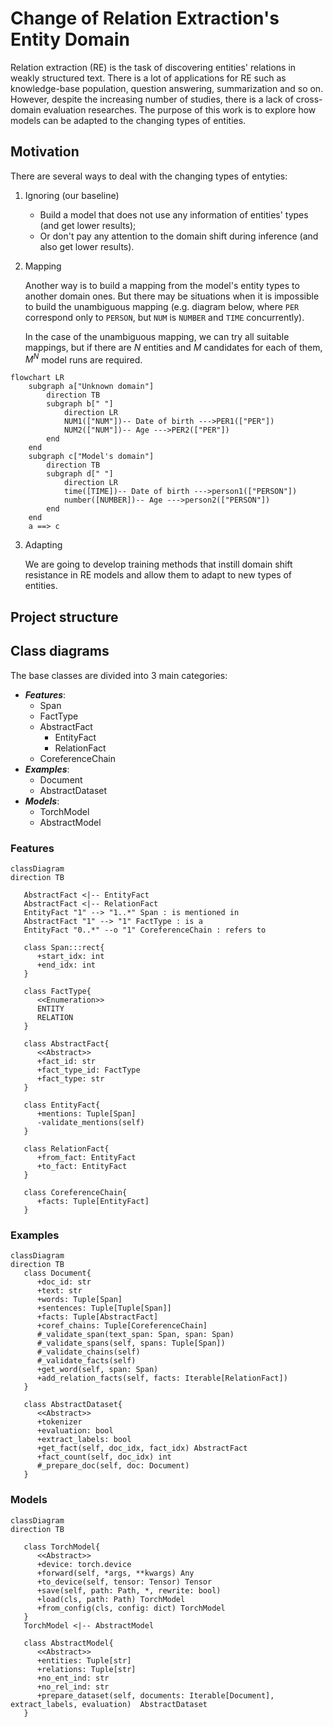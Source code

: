 # Change of Relation Extraction's Entity Domain

Relation extraction (RE) is the task of discovering entities' relations in weakly structured text. There is a lot of
applications for RE such as knowledge-base population, question answering, summarization and so on. However, despite the
increasing number of studies, there is a lack of cross-domain evaluation researches. The purpose of this work is to
explore how models can be adapted to the changing types of entities.

## Motivation

There are several ways to deal with the changing types of entyties:

1) Ignoring (our baseline)

    * Build a model that does not use any information of entities' types (and get lower results);
    * Or don't pay any attention to the domain shift during inference (and also get lower results).

2) Mapping

   Another way is to build a mapping from the model's entity types to another domain ones. But there may be situations
   when it is impossible to build the unambiguous mapping (e.g. diagram below, where `PER` correspond only to `PERSON`,
   but `NUM` is `NUMBER` and `TIME` concurrently).

   In the case of the unambiguous mapping, we can try all suitable mappings, but if there are $N$ entities and $M$
   candidates for each of them, $M^N$ model runs are required.

```mermaid
flowchart LR
    subgraph a["Unknown domain"]
        direction TB
        subgraph b[" "]
            direction LR
            NUM1(["NUM"])-- Date of birth --->PER1(["PER"])
            NUM2(["NUM"])-- Age --->PER2(["PER"])
        end
    end
    subgraph c["Model's domain"]
        direction TB
        subgraph d[" "]
            direction LR
            time([TIME])-- Date of birth --->person1(["PERSON"])
            number([NUMBER])-- Age --->person2(["PERSON"])
        end
    end
    a ==> c 
```

3) Adapting

   We are going to develop training methods that instill domain shift resistance in RE models and allow them to adapt to
   new types of entities.

## Project structure

## Class diagrams

The base classes are divided into 3 main categories:

* **_Features_**:
  * Span
  * FactType
  * AbstractFact
    * EntityFact
    * RelationFact
  * CoreferenceChain
* **_Examples_**:
  * Document
  * AbstractDataset
* **_Models_**:
  * TorchModel
  * AbstractModel

### Features
```mermaid
classDiagram
direction TB

   AbstractFact <|-- EntityFact
   AbstractFact <|-- RelationFact
   EntityFact "1" --> "1..*" Span : is mentioned in
   AbstractFact "1" --> "1" FactType : is a
   EntityFact "0..*" --o "1" CoreferenceChain : refers to
   
   class Span:::rect{
      +start_idx: int
      +end_idx: int
   }
   
   class FactType{
      <<Enumeration>>
      ENTITY
      RELATION
   }

   class AbstractFact{
      <<Abstract>> 
      +fact_id: str
      +fact_type_id: FactType
      +fact_type: str
   }
   
   class EntityFact{
      +mentions: Tuple[Span]
      -validate_mentions(self)
   }
   
   class RelationFact{
      +from_fact: EntityFact
      +to_fact: EntityFact
   }
   
   class CoreferenceChain{
      +facts: Tuple[EntityFact]
   }
```
### Examples
```mermaid
classDiagram
direction TB
   class Document{
      +doc_id: str
      +text: str
      +words: Tuple[Span]
      +sentences: Tuple[Tuple[Span]]
      +facts: Tuple[AbstractFact]
      +coref_chains: Tuple[CoreferenceChain]
      #_validate_span(text_span: Span, span: Span)
      #_validate_spans(self, spans: Tuple[Span])
      #_validate_chains(self)
      #_validate_facts(self)
      +get_word(self, span: Span)
      +add_relation_facts(self, facts: Iterable[RelationFact])
   }
   
   class AbstractDataset{
      <<Abstract>>
      +tokenizer
      +evaluation: bool
      +extract_labels: bool
      +get_fact(self, doc_idx, fact_idx) AbstractFact
      +fact_count(self, doc_idx) int
      #_prepare_doc(self, doc: Document)
   }
```

### Models
```mermaid
classDiagram
direction TB

   class TorchModel{
      <<Abstract>>
      +device: torch.device
      +forward(self, *args, **kwargs) Any
      +to_device(self, tensor: Tensor) Tensor
      +save(self, path: Path, *, rewrite: bool)
      +load(cls, path: Path) TorchModel
      +from_config(cls, config: dict) TorchModel
   }
   TorchModel <|-- AbstractModel
   
   class AbstractModel{
      <<Abstract>>
      +entities: Tuple[str]
      +relations: Tuple[str]
      +no_ent_ind: str
      +no_rel_ind: str
      +prepare_dataset(self, documents: Iterable[Document], extract_labels, evaluation)  AbstractDataset
   }
   
```
